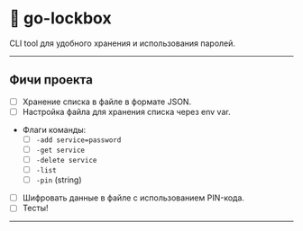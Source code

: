# 🔑 go-lockbox

CLI tool для удобного хранения и использования паролей.

----

## Фичи проекта

- [ ] Хранение списка в файле в формате JSON.
- [ ] Настройка файла для хранения списка через env var.
- Флаги команды:
	- [ ] `-add service=password`
	- [ ] `-get service`
	- [ ] `-delete service`
	- [ ] `-list`
	- [ ] `-pin` (string)
- [ ] Шифровать данные в файле с использованием PIN-кода.
- [ ] Тесты!

----